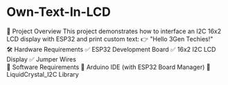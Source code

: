 # Own-Text-In-LCD
📌 Project Overview This project demonstrates how to interface an I2C 16x2 LCD display with ESP32 and print custom text:
👉 "Hello 3Gen Techies!"  
🛠 Hardware Requirements
✅ ESP32 Development Board
✅ 16x2 I2C LCD Display 
✅ Jumper Wires  
💾 Software Requirements 
🔹 Arduino IDE (with ESP32 Board Manager) 
🔹 LiquidCrystal_I2C Library
